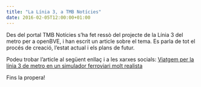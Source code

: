 ```yaml
---
title: "La Línia 3, a TMB Notícies"
date: 2016-02-05T12:00:00+01:00
---
```

Des del portal TMB Notícies s’ha fet ressò del projecte de la Línia 3 del metro per a openBVE, i han escrit un article sobre el tema. Es parla de tot el procés de creació, l’estat actual i els plans de futur.

Podeu trobar l’article al següent enllaç i a les xarxes socials: <a href="https://noticies.tmb.cat/transport/viatgem-la-linia-3-de-metro-en-un-simulador-ferroviari-molt-realista">Viatgem per la línia 3 de metro en un simulador ferroviari molt realista</a>

Fins la propera!
